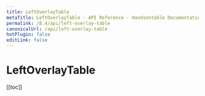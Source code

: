 ```yaml
---
title: LeftOverlayTable
metaTitle: LeftOverlayTable - API Reference - Handsontable Documentation
permalink: /8.4/api/left-overlay-table
canonicalUrl: /api/left-overlay-table
hotPlugin: false
editLink: false
---
```


# LeftOverlayTable

[[toc]]

